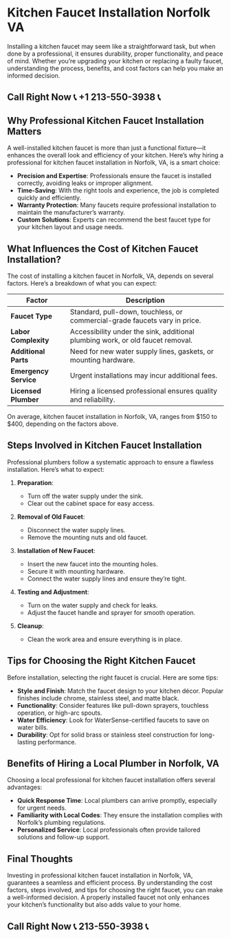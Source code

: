 # Kitchen Faucet Installation Norfolk VA

Installing a kitchen faucet may seem like a straightforward task, but when done by a professional, it ensures durability, proper functionality, and peace of mind. Whether you’re upgrading your kitchen or replacing a faulty faucet, understanding the process, benefits, and cost factors can help you make an informed decision.

## Call Right Now 📞 +1 213-550-3938 📞

## Why Professional Kitchen Faucet Installation Matters

A well-installed kitchen faucet is more than just a functional fixture—it enhances the overall look and efficiency of your kitchen. Here’s why hiring a professional for kitchen faucet installation in Norfolk, VA, is a smart choice:  

- **Precision and Expertise**: Professionals ensure the faucet is installed correctly, avoiding leaks or improper alignment.  
- **Time-Saving**: With the right tools and experience, the job is completed quickly and efficiently.  
- **Warranty Protection**: Many faucets require professional installation to maintain the manufacturer’s warranty.  
- **Custom Solutions**: Experts can recommend the best faucet type for your kitchen layout and usage needs.  

## What Influences the Cost of Kitchen Faucet Installation?  

The cost of installing a kitchen faucet in Norfolk, VA, depends on several factors. Here’s a breakdown of what you can expect:  

| **Factor**               | **Description**                                                                 |
|--------------------------|---------------------------------------------------------------------------------|
| **Faucet Type**          | Standard, pull-down, touchless, or commercial-grade faucets vary in price.       |
| **Labor Complexity**     | Accessibility under the sink, additional plumbing work, or old faucet removal. |
| **Additional Parts**     | Need for new water supply lines, gaskets, or mounting hardware.                 |
| **Emergency Service**   | Urgent installations may incur additional fees.                                |
| **Licensed Plumber**    | Hiring a licensed professional ensures quality and reliability.                |

On average, kitchen faucet installation in Norfolk, VA, ranges from $150 to $400, depending on the factors above.  

## Steps Involved in Kitchen Faucet Installation  

Professional plumbers follow a systematic approach to ensure a flawless installation. Here’s what to expect:  

1. **Preparation**:  
   - Turn off the water supply under the sink.  
   - Clear out the cabinet space for easy access.  

2. **Removal of Old Faucet**:  
   - Disconnect the water supply lines.  
   - Remove the mounting nuts and old faucet.  

3. **Installation of New Faucet**:  
   - Insert the new faucet into the mounting holes.  
   - Secure it with mounting hardware.  
   - Connect the water supply lines and ensure they’re tight.  

4. **Testing and Adjustment**:  
   - Turn on the water supply and check for leaks.  
   - Adjust the faucet handle and sprayer for smooth operation.  

5. **Cleanup**:  
   - Clean the work area and ensure everything is in place.  

## Tips for Choosing the Right Kitchen Faucet  

Before installation, selecting the right faucet is crucial. Here are some tips:  

- **Style and Finish**: Match the faucet design to your kitchen décor. Popular finishes include chrome, stainless steel, and matte black.  
- **Functionality**: Consider features like pull-down sprayers, touchless operation, or high-arc spouts.  
- **Water Efficiency**: Look for WaterSense-certified faucets to save on water bills.  
- **Durability**: Opt for solid brass or stainless steel construction for long-lasting performance.  

## Benefits of Hiring a Local Plumber in Norfolk, VA  

Choosing a local professional for kitchen faucet installation offers several advantages:  

- **Quick Response Time**: Local plumbers can arrive promptly, especially for urgent needs.  
- **Familiarity with Local Codes**: They ensure the installation complies with Norfolk’s plumbing regulations.  
- **Personalized Service**: Local professionals often provide tailored solutions and follow-up support.  

## Final Thoughts  

Investing in professional kitchen faucet installation in Norfolk, VA, guarantees a seamless and efficient process. By understanding the cost factors, steps involved, and tips for choosing the right faucet, you can make a well-informed decision. A properly installed faucet not only enhances your kitchen’s functionality but also adds value to your home.
## Call Right Now 📞 213-550-3938 📞